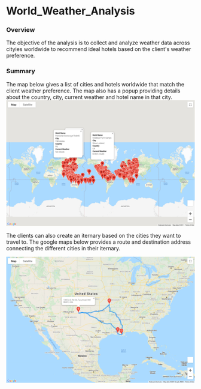 # World_Weather_Analysis
### Overview
The objective of the analysis is to collect and analyze weather data across cityies worldwide to recommend ideal hotels based on the client's weather preference. 
### Summary
The map below gives a list of cities and hotels worldwide that match the client weather preference. The map also has a popup providing details about the country, city, current weather and hotel name in that city.
![image](https://github.com/vijayabme/World_Weather_Analysis/blob/main/Vacation_Search/WeatherPy_vacation_map.png)

The clients can also create an iternary based on the cities they want to travel to. The google maps below provides a route and destination address connecting the different cities in their iternary. 

![image](https://github.com/vijayabme/World_Weather_Analysis/blob/main/Vacation_Itinerary/WeatherPy_travel_map.png)


